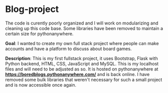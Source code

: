 # Blog-project

The code is curently poorly organized and I will work on modularizing and cleaning up this code base. Some libraries have been removed to maintain a certain size for pythonanywhere.

**Goal**: I wanted to create my own full stack project where people can make accounts and have a platform to discuss about board games.

**Description**:
This is my first fullstack project, it uses Bootstrap, Flask with Python backend, HTML, CSS, JavaScript and MySQL.
This is my localhost files and will need to be adjusted as so.
It is hosted on pythonanywhere at **https://boredblogs.pythonanywhere.com/** and is back online. I have removed some bulk libraries that weren't necessary for such a small project and is now accessible once again.

